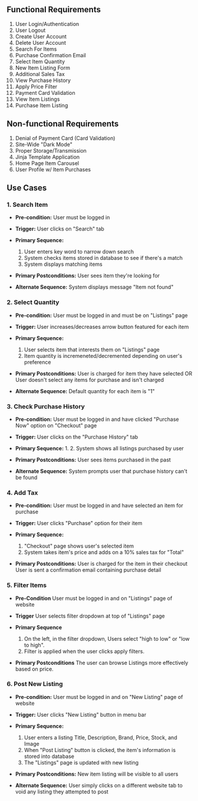 ## Functional Requirements

1. User Login/Authentication
2. User Logout
3. Create User Account
4. Delete User Account
5. Search For Items
6. Purchase Confirmation Email
7. Select Item Quantity
8. New Item Listing Form
9. Additional Sales Tax
10. View Purchase History
11. Apply Price Filter
12. Payment Card Validation
13. View Item Listings
14. Purchase Item Listing

## Non-functional Requirements

1. Denial of Payment Card (Card Validation)
2. Site-Wide "Dark Mode"
3. Proper Storage/Transmission
4. Jinja Template Application
5. Home Page Item Carousel
6. User Profile w/ Item Purchases


## Use Cases

### 1. Search Item
- **Pre-condition:** User must be logged in 

- **Trigger:** User clicks on "Search" tab

- **Primary Sequence:**
  1. User enters key word to narrow down search
  2. System checks items stored in database to see if there's a match
  3. System displays matching items  

- **Primary Postconditions:** User sees item they're looking for

- **Alternate Sequence:** System displays message "Item not found"

### 2. Select Quantity
- **Pre-condition:** User must be logged in and must be on "Listings" page

- **Trigger:** User increases/decreases arrow button featured for each item

- **Primary Sequence:**
  1. User selects item that interests them on "Listings" page
  2. Item quantity is incremeneted/decremented depending on user's preference

- **Primary Postconditions:** User is charged for item they have selected OR User doesn't select any items for purchase and isn't charged

- **Alternate Sequence:** Default quantity for each item is "1"


### 3. Check Purchase History
- **Pre-condition:** User must be logged in and have clicked "Purchase Now" option on "Checkout" page

- **Trigger:** User clicks on the "Purchase History" tab 

- **Primary Sequence:**
  1. 
  2. System shows all listings purchased by user


- **Primary Postconditions:** User sees items purchased in the past
              
                              
- **Alternate Sequence:** System prompts user that purchase history can't be found


### 4. Add Tax
- **Pre-condition:** User must be logged in and have selected an item for purchase

- **Trigger:** User clicks "Purchase" option for their item

- **Primary Sequence:**

  1. "Checkout" page shows user's selected item
  2. System takes item's price and adds on a 10% sales tax for "Total"

- **Primary Postconditions:**  User is charged for the item in their checkout 
                               User is sent a confirmation email containing purchase detail


### 5. Filter Items 
- **Pre-Condition** User must be logged in and on "Listings" page of website

- **Trigger** User selects filter dropdown at top of "Listings" page

- **Primary Sequence**
   1. On the left, in the filter dropdown, Users select "high to low" or "low to high".
   2. Filter is applied when the user clicks apply filters.

- **Primary Postconditions** The user can browse Listings more effectively based on price.


### 6. Post New Listing
- **Pre-condition:** User must be logged in and on "New Listing" page of website

- **Trigger:** User clicks "New Listing" button in menu bar

- **Primary Sequence:**
  1. User enters a listing Title, Description, Brand, Price, Stock, and Image
  2. When "Post Listing" button is clicked, the item's information is stored into database
  3. The "Listings" page is updated with new listing

- **Primary Postconditions:** New item listing will be visible to all users
- **Alternate Sequence:** User simply clicks on a different website tab to void any listing they attempted to post


